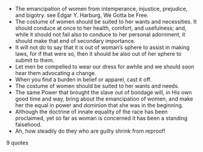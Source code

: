  - The emancipation of women from intemperance, injustice, prejudice, and bigotry. see Edgar Y. Harburg, We Gotta be Free.
 - The costume of women should be suited to her wants and necessities. It should conduce at once to her health, comfort, and usefulness; and, while it should not fail also to conduce to her personal adornment, it should make that end of secondary importance.
 - It will not do to say that it is out of woman’s sphere to assist in making laws, for if that were so, then it should be also out of her sphere to submit to them.
 - Let men be compelled to wear our dress for awhile and we should soon hear them advocating a change.
 - When you find a burden in belief or apparel, cast it off.
 - The costume of women should be suited to her wants and needs.
 - The same Power that brought the slave out of bondage will, in His own good time and way, bring about the emancipation of women, and make her the equal in power and dominion that she was in the beginning.
 - Although the doctrine of innate equality of the race has been proclaimed, yet so far as woman is concerned it has been a standing falsehood.
 - Ah, how steadily do they who are guilty shrink from reproof!

9 quotes